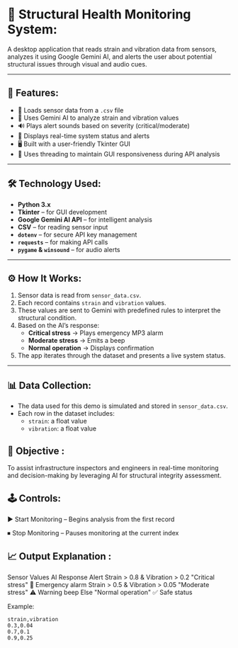 # 🧠 Structural Health Monitoring System:

A desktop application that reads strain and vibration data from sensors, analyzes it using Google Gemini AI, and alerts the user about potential structural issues through visual and audio cues.

---

## 🚀 Features:

- 📂 Loads sensor data from a `.csv` file
- 🤖 Uses Gemini AI to analyze strain and vibration values
- 🔊 Plays alert sounds based on severity (critical/moderate)
- 💬 Displays real-time system status and alerts
- 🖥️ Built with a user-friendly Tkinter GUI
- 🧵 Uses threading to maintain GUI responsiveness during API analysis

---

## 🛠️ Technology Used:

- **Python 3.x**
- **Tkinter** – for GUI development
- **Google Gemini AI API** – for intelligent analysis
- **CSV** – for reading sensor input
- **`dotenv`** – for secure API key management
- **`requests`** – for making API calls
- **`pygame` & `winsound`** – for audio alerts

---

## ⚙️ How It Works:

1. Sensor data is read from `sensor_data.csv`.
2. Each record contains `strain` and `vibration` values.
3. These values are sent to Gemini with predefined rules to interpret the structural condition.
4. Based on the AI’s response:
   - **Critical stress** → Plays emergency MP3 alarm
   - **Moderate stress** → Emits a beep
   - **Normal operation** → Displays confirmation
5. The app iterates through the dataset and presents a live system status.

---

## 📊 Data Collection:

- The data used for this demo is simulated and stored in `sensor_data.csv`.
- Each row in the dataset includes:
  - `strain`: a float value
  - `vibration`: a float value
## 🎯 Objective : 
To assist infrastructure inspectors and engineers in real-time monitoring and decision-making by leveraging AI for structural integrity assessment.

## 🕹️ Controls:
▶ Start Monitoring – Begins analysis from the first record

⏹ Stop Monitoring – Pauses monitoring at the current index


## 📈 Output Explanation :
Sensor Values	AI Response	Alert
Strain > 0.8 & Vibration > 0.2	"Critical stress"	🚨 Emergency alarm
Strain > 0.5 & Vibration > 0.05	"Moderate stress"	⚠️ Warning beep
Else	"Normal operation"	✅ Safe status

Example:

```csv
strain,vibration
0.3,0.04
0.7,0.1
0.9,0.25

